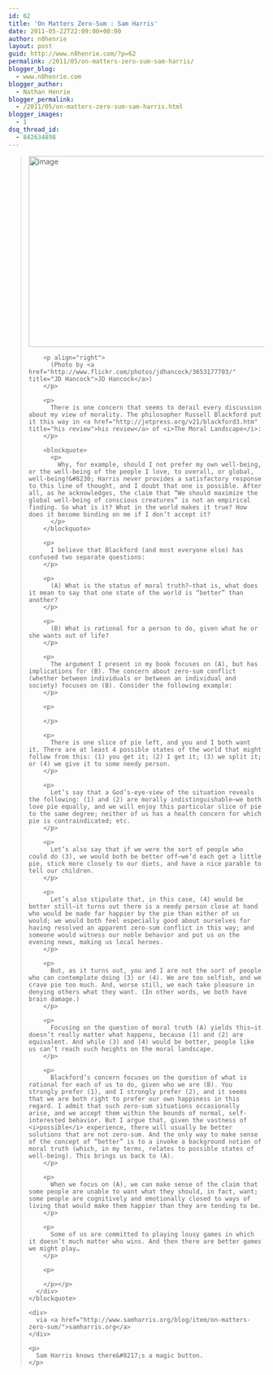 ```yaml
---
id: 62
title: 'On Matters Zero-Sum : Sam Harris'
date: 2011-05-22T22:09:00+00:00
author: n8henrie
layout: post
guid: http://www.n8henrie.com/?p=62
permalink: /2011/05/on-matters-zero-sum-sam-harris/
blogger_blog:
  - www.n8henrie.com
blogger_author:
  - Nathan Henrie
blogger_permalink:
  - /2011/05/on-matters-zero-sum-sam-harris.html
blogger_images:
  - 1
dsq_thread_id:
  - 842634898
---
```

<div>
  <div>
    <blockquote>
      <div>
        <img name="image" src="http://www.n8henrie.com/wp-content/uploads/2012/09/earthbite1.jpg" border="0" height="375" alt="image" width="500" /> 
        
        <p align="right">
          (Photo by <a href="http://www.flickr.com/photos/jdhancock/3653177703/" title="JD Hancock">JD Hancock</a>)
        </p>
        
        <p>
          There is one concern that seems to derail every discussion about my view of morality. The philosopher Russell Blackford put it this way in <a href="http://jetpress.org/v21/blackford3.htm" title="his review">his review</a> of <i>The Moral Landscape</i>:
        </p>
        
        <blockquote>
          <p>
            Why, for example, should I not prefer my own well-being, or the well-being of the people I love, to overall, or global, well-being?&#8230; Harris never provides a satisfactory response to this line of thought, and I doubt that one is possible. After all, as he acknowledges, the claim that “We should maximize the global well-being of conscious creatures” is not an empirical finding. So what is it? What in the world makes it true? How does it become binding on me if I don’t accept it?
          </p>
        </blockquote>
        
        <p>
          I believe that Blackford (and most everyone else) has confused two separate questions:
        </p>
        
        <p>
          (A) What is the status of moral truth?—that is, what does it mean to say that one state of the world is “better” than another?
        </p>
        
        <p>
          (B) What is rational for a person to do, given what he or she wants out of life?
        </p>
        
        <p>
          The argument I present in my book focuses on (A), but has implications for (B). The concern about zero-sum conflict (whether between individuals or between an individual and society) focuses on (B). Consider the following example:
        </p>
        
        <p>
           
        </p>
        
        <p>
          There is one slice of pie left, and you and I both want it. There are at least 4 possible states of the world that might follow from this: (1) you get it; (2) I get it; (3) we split it; or (4) we give it to some needy person.
        </p>
        
        <p>
          Let’s say that a God’s-eye-view of the situation reveals the following: (1) and (2) are morally indistinguishable—we both love pie equally, and we will enjoy this particular slice of pie to the same degree; neither of us has a health concern for which pie is contraindicated; etc.
        </p>
        
        <p>
          Let’s also say that if we were the sort of people who could do (3), we would both be better off—we’d each get a little pie, stick more closely to our diets, and have a nice parable to tell our children.
        </p>
        
        <p>
          Let’s also stipulate that, in this case, (4) would be better still—it turns out there is a needy person close at hand who would be made far happier by the pie than either of us would; we would both feel especially good about ourselves for having resolved an apparent zero-sum conflict in this way; and someone would witness our noble behavior and put us on the evening news, making us local heroes.
        </p>
        
        <p>
          But, as it turns out, you and I are not the sort of people who can contemplate doing (3) or (4). We are too selfish, and we crave pie too much. And, worse still, we each take pleasure in denying others what they want. (In other words, we both have brain damage.)
        </p>
        
        <p>
          Focusing on the question of moral truth (A) yields this—it doesn’t really matter what happens, because (1) and (2) are equivalent. And while (3) and (4) would be better, people like us can’t reach such heights on the moral landscape.
        </p>
        
        <p>
          Blackford’s concern focuses on the question of what is rational for each of us to do, given who we are (B). You strongly prefer (1), and I strongly prefer (2), and it seems that we are both right to prefer our own happiness in this regard. I admit that such zero-sum situations occasionally arise, and we accept them within the bounds of normal, self-interested behavior. But I argue that, given the vastness of <i>possible</i> experience, there will usually be better solutions that are not zero-sum. And the only way to make sense of the concept of “better” is to a invoke a background notion of moral truth (which, in my terms, relates to possible states of well-being). This brings us back to (A).
        </p>
        
        <p>
          When we focus on (A), we can make sense of the claim that some people are unable to want what they should, in fact, want; some people are cognitively and emotionally closed to ways of living that would make them happier than they are tending to be.
        </p>
        
        <p>
          Some of us are committed to playing lousy games in which it doesn’t much matter who wins. And then there are better games we might play…
        </p>
        
        <p>
           
        </p></p>
      </div>
    </blockquote>
    
    <div>
      via <a href="http://www.samharris.org/blog/item/on-matters-zero-sum/">samharris.org</a>
    </div>
    
    <p>
      Sam Harris knows there&#8217;s a magic button.
    </p>
  </div>
</div>

<div>
</div>